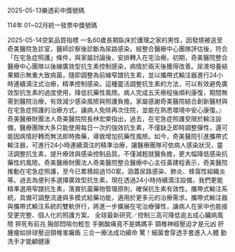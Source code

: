 
2025-05-13樂透彩中獎號碼

                                
114年 01~02月統一發票中獎號碼
                             
2025-05-14空氣品質指標
                              一名60歲長期臥床於護理之家的男性，因發燒被送至奇美醫院急診室，醫師診察後診斷為尿路感染。經整合醫療中心團隊評估後，符合「在宅急症照護」條件，與家屬討論後，安排轉入在宅治療。初期，奇美醫院整合醫療中心團隊以後線廣效型抗生素控制感染，病情於兩天後獲得改善。尿液培養結果顯示無重大致病菌，隨即調整為前線窄譜抗生素，並以攜帶式輸注器進行24小時連續滴注式治療，精準控制感染。這種靈活調整抗生素的方法，可以有效避免廣效型抗生素的過度使用，降低抗藥性風險。病人完成五天療程後順利康復，期間無需到醫院治療，有效減少感染風險與照護負擔。家屬感謝奇美醫院結合創新醫材與在宅急症照護的治療方式，讓病人免除再次住院，並能在熟悉環境中安心康復。』奇美醫療財團法人奇美醫院院長林宏榮指出，過去，在宅急症照護受限於輸注設備，醫療團隊大多只能使用每日一次的強效抗生素，不僅缺乏即時調整彈性，還可能因病情好轉而無法即時換藥，導致增加抗藥性風險。如今，奇美醫院引進攜帶式輸注器，可進行24小時連續滴注的精準治療，讓醫療團隊可依病人感染狀況，靈活調整抗生素，提升療效與感染控制品質。不僅減輕就醫負擔，更大幅降低感染抗藥性的風險。奇美醫療財團法人奇美醫院整合醫療中心主任黃建程表示，奇美醫院推動在宅急症照護，至今已累積超過150案，涵蓋尿路感染、肺炎、蜂窩性組織炎等。過去為便利多選擇廣效型抗生素，現在透過24小時持續滴注設備，我們更能精準選用窄譜抗生素，落實抗菌藥物管理原則，確保抗生素有效性。攜帶式輸注系統，具備可調整流速與多模式給藥功能，適用於更多元的治療需求。攜帶式輸注器與攜帶式輸注系統的雙軌併行，將進一步擴展在宅治療彈性，讓病人在家中也能接受更完整、個人化的照護方案。   全球最新研究／控制三高可降低逾五成心臟病風險   猝死有前兆 胸部悶喘勿輕忽   手腕酸痛竟不是媽媽手 頸椎神經壓迫才是元凶   肝腫瘤如排球壓迫頸椎害癱瘓 三合一療法成功續命   驚！細菌會穿透手套進入人體 勤洗手才能顧健康  